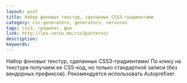 ```yaml
---
layout: post
title: Набор фоновых текстур, сделанных CSS3-градиентами
category: css-generators, generators, services
tags: css3, градиент, фон
link: http://lea.verou.me/css3patterns/
description:
keywords:
---
```


<p>Набор фоновых текстур, сделанных CSS3-градиентами/ По клику на текстуре получаем ее CSS-код, но только стандартной записи (без вендорных префиксов). Рекомендуется использовать Autoprefixer.</p>
